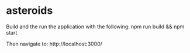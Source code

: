 # asteroids

Build and the run the application with the following: 
npm run build && npm start

Then navigate to: http://localhost:3000/
